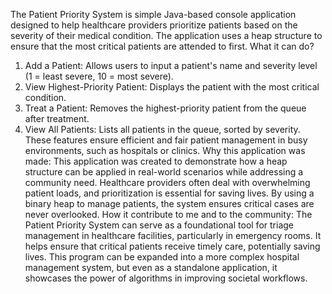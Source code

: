 The Patient Priority System is simple Java-based console application designed to help healthcare providers prioritize patients based on the severity of their medical condition. The application uses a heap structure to ensure that the most critical patients are attended to first.
What it can do?
1. Add a Patient: Allows users to input a patient's name and severity level (1 = least severe, 10 = most severe).
2. View Highest-Priority Patient: Displays the patient with the most critical condition.
3. Treat a Patient: Removes the highest-priority patient from the queue after treatment.
4. View All Patients: Lists all patients in the queue, sorted by severity.
These features ensure efficient and fair patient management in busy environments, such as hospitals or clinics.
Why this application was made:
This application was created to demonstrate how a heap structure can be applied in real-world scenarios while addressing a community need. Healthcare providers often deal with overwhelming patient loads, and prioritization is essential for saving lives. By using a binary heap to manage patients, the system ensures critical cases are never overlooked.
How it contribute to me and to the community: 
The Patient Priority System can serve as a foundational tool for triage management in healthcare facilities, particularly in emergency rooms. It helps ensure that critical patients receive timely care, potentially saving lives.
This program can be expanded into a more complex hospital management system, but even as a standalone application, it showcases the power of algorithms in improving societal workflows.
